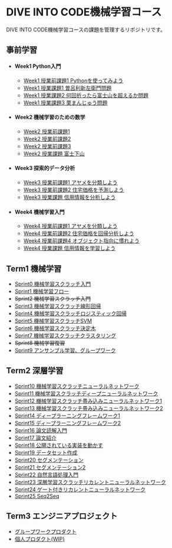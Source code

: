 # DIVE INTO CODE機械学習コース

DIVE INTO CODE機械学習コースの課題を管理するリポジトリです。

## 事前学習
- #### Week1 Python入門
  - [Week1 授業前課題1 Pythonを使ってみよう](https://github.com/y9dai/diveintocode-ml/blob/master/term0/week1-work1.ipynb)
  - [Week1 授業課題1 曽呂利新左衛門問題](https://github.com/y9dai/diveintocode-ml/blob/master/term0/week1-session1.ipynb)
  - [Week1 授業課題2 何回折ったら富士山を超えるか問題](https://github.com/y9dai/diveintocode-ml/blob/master/term0/week1-session2.ipynb)
  - [Week1 授業課題3 栗まんじゅう問題](https://github.com/y9dai/diveintocode-ml/blob/master/term0/week1-session3.ipynb)
- #### Week2 機械学習のための数学
  - [Week2 授業前課題1](https://github.com/y9dai/diveintocode-ml/blob/master/week2-work1.ipynb)
  - [Week2 授業前課題2](https://github.com/y9dai/diveintocode-ml/blob/master/week2-work2.ipynb)
  - [Week2 授業前課題3](https://github.com/y9dai/diveintocode-ml/blob/master/week2-work3.ipynb)
  - [Week2 授業課題 富士下山](https://github.com/y9dai/diveintocode-ml/blob/master/week2-session.ipynb)
- #### Week3 探索的データ分析
  - [Week3 授業前課題1 アヤメを分類しよう](https://github.com/y9dai/diveintocode-ml/blob/master/week3-work1.ipynb)
  - [Week3 授業前課題2 住宅価格を予測しよう](https://github.com/y9dai/diveintocode-ml/blob/master/week3-work2.ipynb)
  - [Week3 授業課題 信用情報を分析しよう](https://github.com/y9dai/diveintocode-ml/blob/master/week3-session.ipynb)
- #### Week4 機械学習入門
  - [Week4 授業前課題1 アヤメを分類しよう](https://github.com/y9dai/diveintocode-ml/blob/master/week4-work1.ipynb)
  - [Week4 授業前課題2 住宅価格を回帰分析しよう](https://github.com/y9dai/diveintocode-ml/blob/master/week4-work2.ipynb)
  - [Week4 授業前課題4 オブジェクト指向に慣れよう](https://github.com/y9dai/diveintocode-ml/blob/master/week4-work3.ipynb)
  - [Week4 授業課題 信用情報を学習しよう](https://github.com/y9dai/diveintocode-ml/blob/master/week4-session.ipynb)

## Term1 機械学習
- [Sprint0 機械学習スクラッチ入門](https://github.com/y9dai/diveintocode-ml/blob/master/term1/sprint0-ml-scratch-intro.ipynb)
- [Sprint1 機械学習フロー](https://github.com/y9dai/diveintocode-ml/blob/master/term1/sprint1_ml_scratch_intro.ipynb)
- ~~Sprint2 機械学習スクラッチ入門~~
- [Sprint3 機械学習スクラッチ線形回帰](https://github.com/y9dai/diveintocode-ml/blob/master/term1/sprint3-ml-scratch-linear-regression.ipynb)
- [Sprint4 機械学習スクラッチロジスティック回帰](https://github.com/y9dai/diveintocode-ml/blob/master/term1/sprint4-ml-scratch-logistic-regression.ipynb)
- [Sprint5 機械学習スクラッチSVM](https://github.com/y9dai/diveintocode-ml/blob/master/term1/sprint5-ml-scratch-svm.ipynb)
- [Sprint6 機械学習スクラッチ決定木](https://github.com/y9dai/diveintocode-ml/blob/master/term1/sprint6-ml-scratch-decision-tree.ipynb)
- [Sprint7 機械学習スクラッチクラスタリング](https://github.com/y9dai/diveintocode-ml/blob/master/term1/sprint7-ml-scratch-clustering.ipynb)
- ~~Sprint8 機械学習復習~~
- [Sprint9 アンサンブル学習、グループワーク](https://github.com/y9dai/diveintocode-ml/blob/master/term1/sprint9-ml-ensemble.ipynb)

## Term2 深層学習
- [Sprint10 機械学習スクラッチニューラルネットワーク](https://github.com/y9dai/diveintocode-ml/blob/master/term2/sprint10-dl-scratch-neural-network.ipynb)
- [Sprint11 機械学習スクラッチディープニューラルネットワーク](https://github.com/y9dai/diveintocode-ml/blob/master/term2/sprint11-dl-scratch-deep-neural-netowrok.ipynb)
- [Sprint12 機械学習スクラッチ畳み込みニューラルネットワーク1](https://github.com/y9dai/diveintocode-ml/blob/master/term2/sprint12_dl_scratch_cnn1.ipynb)
- [Sprint13 機械学習スクラッチ畳み込みニューラルネットワーク2](https://github.com/y9dai/diveintocode-ml/blob/master/term2/sprint13-dl-scratch-cnn2.ipynb)
- [Sprint14 ディープラーニングフレームワーク1](https://github.com/y9dai/diveintocode-ml/blob/master/term2/sprint14-dnn-framework1.ipynb)
- [Sprint15 ディープラーニングフレームワーク2](https://github.com/y9dai/diveintocode-ml/blob/master/term2/sprint15-dnn-framework2.ipynb)
- [Sprint16 論文読解入門](https://github.com/y9dai/diveintocode-ml/blob/master/term2/sprint16-paper-reading.ipynb)
- [Sprint17 論文紹介](https://github.com/y9dai/diveintocode-ml/blob/master/term2/sprint17.pdf)
- [Sprint18 公開されている実装を動かす](https://github.com/y9dai/diveintocode-ml/blob/master/term2/sprint18-run-implementation.ipynb)
- [Sprint19 データセット作成](https://github.com/y9dai/diveintocode-ml/blob/master/term2/sprint19-make-dataset.ipynb)
- [Sprint20 セグメンテーション](https://github.com/y9dai/diveintocode-ml/blob/master/term2/sprint20_segmentation1.ipynb)
- [Sprint21 セグメンテーション2](https://github.com/y9dai/diveintocode-ml/blob/master/term2/sprint21-segmentation2.ipynb)
- [Sprint22 自然言語処理入門](https://github.com/y9dai/diveintocode-ml/blob/master/term2/sprint22-nlp-intro.ipynb)
- [Sprint23 深層学習スクラッチリカレントニューラルネットワーク](https://github.com/y9dai/diveintocode-ml/blob/master/term2/sprint23-dl-scratch-rnn.ipynb)
- [Sprint24 ゲート付きリカレントニューラルネットワーク](https://github.com/y9dai/diveintocode-ml/blob/master/term2/sprint24_lstm.ipynb)
- [Sprint25 Seq2Seq](https://github.com/y9dai/diveintocode-ml/blob/master/term2/sprint25-seq2seq.ipynb)

## Term3  エンジニアプロジェクト
- [グループワークプロダクト](https://github.com/y9dai/self_checkout/tree/f13dd4605ea0c716b6f59587c9ce3b5582d3ceb0)
- [個人プロダクト(WIP)](https://github.com/y9dai/diveintocode-ml/blob/master/diveintocode-term3/%E5%80%8B%E4%BA%BA%E3%83%97%E3%83%AD%E3%83%80%E3%82%AF%E3%83%88.pdf)
